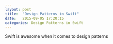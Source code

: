 ```yaml
---
layout: post
title:  "Design Patterns in Swift"
date:   2015-09-05 17:20:15
categories: Design Patterns in Swift
---
```


Swift is awesome when it comes to design patterns